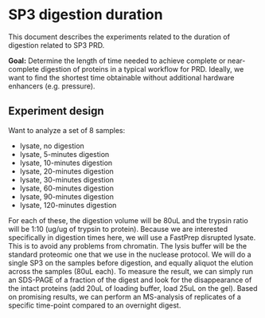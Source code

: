 # SP3 digestion duration <!-- omit in toc -->

This document describes the experiments related to the duration of digestion related to SP3 PRD.

**Goal:** Determine the length of time needed to achieve complete or near-complete digestion of proteins in a typical workflow for PRD. Ideally, we want to find the shortest time obtainable without additional hardware enhancers (e.g. pressure).

## Experiment design

Want to analyze a set of 8 samples:

* lysate, no digestion
* lysate, 5-minutes digestion
* lysate, 10-minutes digestion
* lysate, 20-minutes digestion
* lysate, 30-minutes digestion
* lysate, 60-minutes digestion
* lysate, 90-minutes digestion
* lysate, 120-minutes digestion

For each of these, the digestion volume will be 80uL and the trypsin ratio will be 1:10 (ug/ug of trypsin to protein). Because we are interested specifically in digestion times here, we will use a FastPrep disrupted lysate. This is to avoid any problems from chromatin. The lysis buffer will be the standard proteomic one that we use in the nuclease protocol. We will do a single SP3 on the samples before digestion, and equally aliquot the elution across the samples (80uL each). To measure the result, we can simply run an SDS-PAGE of a fraction of the digest and look for the disappearance of the intact proteins (add 20uL of loading buffer, load 25uL on the gel). Based on promising results, we can perform an MS-analysis of replicates of a specific time-point compared to an overnight digest.

